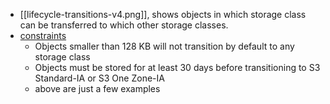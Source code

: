 - [[lifecycle-transitions-v4.png]], shows objects in which storage class can be transferred to which other storage classes.
- [constraints](https://docs.aws.amazon.com/AmazonS3/latest/userguide/lifecycle-transition-general-considerations.html) 
	- Objects smaller than 128 KB will not transition by default to any storage class
	- Objects must be stored for at least 30 days before transitioning to S3 Standard-IA or S3 One Zone-IA
	- above are just a few examples

